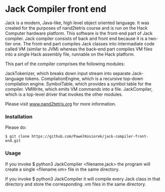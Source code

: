 # Jack Compiler front end

Jack is a modern, Java-like, high level object oriented language. It was created for the purposes of nand2tetris course and is run on the Hack Computer hardware platform. This software is the front-end part of Jack compiler. Jack compiler consists of back and front end because it is a two-tier one. The front-end part compiles Jack classes into intermadiate code called VM (similar to JVM) whereas the back-end part compiles VM files into a single Hack assembly file, runnable on the Hack platform.

This part of the compiler comprises the following modules:

JackTokenizer, which breaks down input stream into separate Jack-language tokens.
CompilationEngine, which is a recursive top-down compilation engine.
SymbolTable, which provides a symbol table for the compiler.
VMWrite, which emits VM commands into a file.
JackCompiler, which is a top-level driver that invokes the other modules.



Please visit www.nand2tetris.org for more information.

### Installation
Please do:

`$ git clone https://github.com/PawelKosiorek/jack-compiler-front-end.git`

### Usage
If you invoke $ python3 JackCompiler <filename.jack> the program will create a single <filename.vm> file in the same directory.

If you invoke $ python3 JackCompiler <directoryname> it will compile every Jack class in that directory and store the corresponding .vm files in the same directory.

